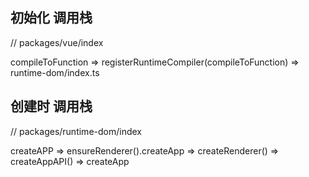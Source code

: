 ## 初始化 调用栈

// packages/vue/index

compileToFunction
    => registerRuntimeCompiler(compileToFunction)
    => runtime-dom/index.ts

## 创建时 调用栈

// packages/runtime-dom/index

createAPP
    => ensureRenderer().createApp
    => createRenderer()
    => createAppAPI()
    => createApp